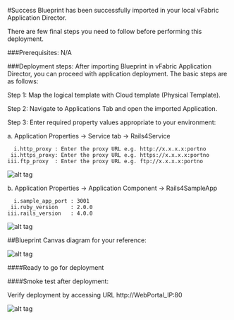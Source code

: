 #Success
Blueprint has been successfully imported in your local vFabric Application Director. 

There are few final steps you need to follow before performing this deployment.

###Prerequisites:
N/A

###Deployment steps:
After importing Blueprint in vFabric Application Director, you can proceed with application deployment. The basic steps are as follows:

Step 1: Map the logical template with Cloud template (Physical Template).

Step 2: Navigate to Applications Tab and open the imported Application.

Step 3: Enter required property values appropriate to your environment:

a. Application Properties -> Service tab -> Rails4Service

      i.http_proxy : Enter the proxy URL e.g. http://x.x.x.x:portno
     ii.https_proxy: Enter the proxy URL e.g. https://x.x.x.x:portno
    iii.ftp_proxy  : Enter the proxy URL e.g. ftp://x.x.x.x:portno

![alt tag](https://raw.github.com/vmware-applicationdirector/solutions-import-beta/Rails-4-Service-50/Service-Property.jpg)

b. Application Properties -> Application Component -> Rails4SampleApp

      i.sample_app_port : 3001 
     ii.ruby_version    : 2.0.0
    iii.rails_version   : 4.0.0

![alt tag](https://raw.github.com/vmware-applicationdirector/solutions-import-beta/Rails-4-Service-50/Application-property.jpg)

##Blueprint Canvas diagram for your reference: 

![alt tag](https://raw.github.com/vmware-applicationdirector/solutions-import-beta/Rails-4-Service-50/Rails-4-Service-Blueprint.jpg)
	

####Ready to go for deployment

####Smoke test after deployment:

Verify deployment by accessing URL http://WebPortal_IP:80

![alt tag](https://raw.github.com/vmware-applicationdirector/solutions-import-beta/Rails-4-Service-50/Smoke-test.jpg)


 








